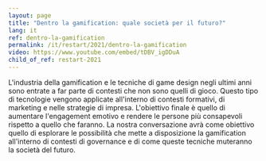 ```yaml
---
layout: page
title: "Dentro la gamification: quale società per il futuro?"
lang: it
ref: dentro-la-gamification
permalink: /it/restart/2021/dentro-la-gamification
video: https://www.youtube.com/embed/tDBV_igDDuA
child_of_ref: restart-2021
---
```


L'industria della gamification e le tecniche di game design negli ultimi anni sono entrate a far parte di contesti che non sono quelli di gioco. Questo tipo di tecnologie vengono applicate all'interno di contesti formativi, di marketing e nelle strategie di impresa. L'obiettivo finale è quello di aumentare l'engagement emotivo e rendere le persone più consapevoli rispetto a quello che faranno. La nostra conversazione avrà come obiettivo quello di esplorare le possibilità che mette a disposizione la gamification all'interno di contesti di governance e di
come queste tecniche muteranno la società del futuro.
